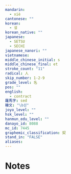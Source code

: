 ```yaml
---
mandarin:
  - xiè
cantonese: ""
korean:
  - 설
korean_native: ""
japanese:
  - SETSU
  - SECHI
japanese_nanori: ""
vietnamese:
middle_chinese_initial: s
middle_chinese_final: et
stroke_count: "11"
radical: 人
skip_number: 1-2-9
grade_level: 名
pos: ""
english:
  - contract
羅馬字: sed
韓文: "\b섣"
joyo_level: ""
hsk_level: ""
hanmun_edu_level: ""
danayo_id: 8088
mc_id: 7445
graphemic_classification: 契
stand_in: "FALSE"
aliases:
---
```


# Notes
